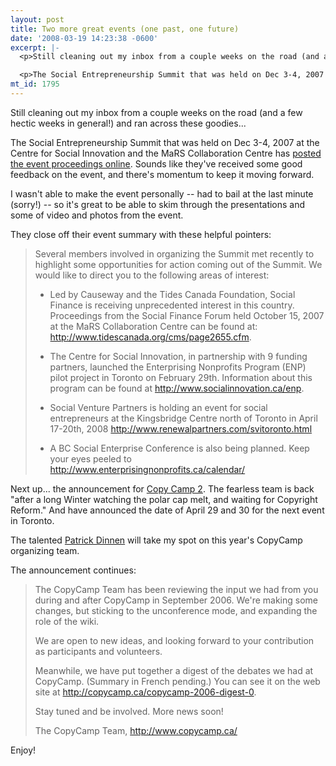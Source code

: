 ```yaml
---
layout: post
title: Two more great events (one past, one future)
date: '2008-03-19 14:23:38 -0600'
excerpt: |-
  <p>Still cleaning out my inbox from a couple weeks on the road (and a few hectic weeks in general!) and ran across these goodies...</p>

  <p>The Social Entrepreneurship Summit that was held on Dec 3-4, 2007 at the Centre for Social Innovation and the MaRS Collaboration Centre has <a href="http://www.marsdd.com/socialentrepreneurshipsummit/backgrounder/proceedings.html">posted the event proceedings online</a>. Sounds like they've received some good feedback on the event, and there's momentum to keep it moving forward.</p>
mt_id: 1795
---
```

<p>Still cleaning out my inbox from a couple weeks on the road (and a few hectic weeks in general!) and ran across these goodies...</p>

<p>The Social Entrepreneurship Summit that was held on Dec 3-4, 2007 at the Centre for Social Innovation and the MaRS Collaboration Centre has <a href="http://www.marsdd.com/socialentrepreneurshipsummit/backgrounder/proceedings.html">posted the event proceedings online</a>. Sounds like they've received some good feedback on the event, and there's momentum to keep it moving forward.</p>

<p>I wasn't able to make the event personally -- had to bail at the last minute (sorry!) -- so it's great to be able to skim through the presentations and some of video and photos from the event. </p>

<p>They close off their event summary with these helpful pointers:</p>

<blockquote>
  <p>Several members involved in organizing the Summit met recently to highlight some opportunities for action coming out of the Summit.  We would like to direct you to the following areas of interest:</p>
  
  <ul>
  <li><p>Led by Causeway and the Tides Canada Foundation, Social Finance is receiving unprecedented interest in this country.  Proceedings from the Social Finance Forum held October 15, 2007 at the MaRS Collaboration Centre can be found at: <a href="http://www.tidescanada.org/cms/page2655.cfm">http://www.tidescanada.org/cms/page2655.cfm</a>.</p></li>
  <li><p>The Centre for Social Innovation, in partnership with 9 funding partners, launched the Enterprising Nonprofits Program (ENP) pilot project in Toronto on February 29th. Information about this program can be found at <a href="http://www.socialinnovation.ca/enp">http://www.socialinnovation.ca/enp</a>.</p></li>
  <li><p>Social Venture Partners is holding an event for social entrepreneurs at the Kingsbridge Centre north of Toronto in April 17-20th, 2008 <a href="http://www.renewalpartners.com/svitoronto.html">http://www.renewalpartners.com/svitoronto.html</a></p></li>
  <li><p>A BC Social Enterprise Conference is also being planned. Keep your eyes peeled to <a href="http://www.enterprisingnonprofits.ca/calendar/">http://www.enterprisingnonprofits.ca/calendar/</a></p></li>
  </ul>
</blockquote>

<p>Next up... the announcement for <a href="http://www.copycamp.ca">Copy Camp 2</a>. The fearless team is back "after a long Winter watching the polar cap melt, and
waiting for Copyright Reform." And have announced the date of April 29 and 30 for the next event in Toronto. </p>

<p>The talented <a href="http://www.hogtownconsulting.com/about.php">Patrick Dinnen</a> will take my spot on this year's CopyCamp organizing team. </p>

<p>The announcement continues:</p>

<blockquote>
  <p>The CopyCamp Team has been reviewing the input we had from you
  during and after CopyCamp in September 2006. We're making some
  changes, but sticking to the unconference mode, and expanding the
  role of the wiki.</p>
  
  <p>We are open to new ideas, and looking forward to your contribution
  as participants and volunteers.</p>
  
  <p>Meanwhile, we have put together a digest of the debates we had at
  CopyCamp. (Summary in French pending.) You can see it on the web
  site at <a href="http://copycamp.ca/copycamp-2006-digest-0">http://copycamp.ca/copycamp-2006-digest-0</a>.</p>
  
  <p>Stay tuned and be involved. More news soon!</p>
  
  <p>The CopyCamp Team, <a href="http://www.copycamp.ca/">http://www.copycamp.ca/</a></p>
</blockquote>

<p>Enjoy!</p>
